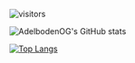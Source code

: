![visitors](https://visitor-badge.laobi.icu/badge?page_id=WhyAreYouADog.WhyAreYouADog)

![AdelbodenOG's GitHub stats](https://github-readme-stats.vercel.app/api?username=WhyAreYouADog&show_icons=true&theme=radical)

[![Top Langs](https://github-readme-stats.vercel.app/api/top-langs/?username=WhyAreYouADog&layout=compact)](https://github.com/WhyAreYouADog/github-readme-stats)
